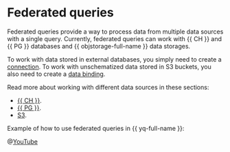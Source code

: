 # Federated queries

Federated queries provide a way to process data from multiple data sources with a single query. Currently, federated queries can work with {{ CH }} and {{ PG }} databases and {{ objstorage-full-name }} data storages.

To work with data stored in external databases, you simply need to create a [connection](glossary.md#connection). To work with unschematized data stored in S3 buckets, you also need to create a [data binding](glossary.md#binding).

Read more about working with different data sources in these sections:
* [{{ CH }}](../sources-and-sinks/clickhouse.md).
* [{{ PG }}](../sources-and-sinks/postgresql.md).
* [S3](../sources-and-sinks/object-storage-binding.md).

Example of how to use federated queries in {{ yq-full-name }}:

@[YouTube](https://youtu.be/1EN28LVncPM?si=kmytEx5zGRTnXrJ4)
